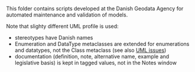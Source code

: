 This folder contains scripts developed at the Danish Geodata Agency for automated maintenance and validation of models.

Note that slighty different UML profile is used: 
* stereotypes have Danish names
* Enumeration and DataType metaclasses are extended for enumerations and datatypes, not the Class metaclass (see also [UML issues](https://github.com/ISO-TC211/UML-Best-Practices/blob/master/Reference%20material/UML%20issues.pdf))
* documentation (definition, note, alternative name, example and legislative basis) is kept in tagged values, not in the Notes window